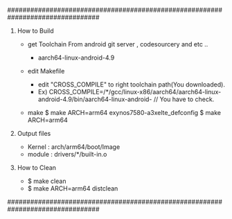 ################################################################################

1. How to Build
	- get Toolchain
		From android git server , codesourcery and etc ..
		- aarch64-linux-android-4.9
	- edit Makefile
		- edit "CROSS_COMPILE" to right toolchain path(You downloaded).
		- Ex)  CROSS_COMPILE=/*/gcc/linux-x86/aarch64/aarch64-linux-android-4.9/bin/aarch64-linux-android-    // You have to check.

	- make
		$ make ARCH=arm64 exynos7580-a3xelte_defconfig
		$ make ARCH=arm64

2. Output files
	- Kernel : arch/arm64/boot/Image
	- module : drivers/*/built-in.o

3. How to Clean	
	- $ make clean
	- $ make ARCH=arm64 distclean
	
################################################################################
